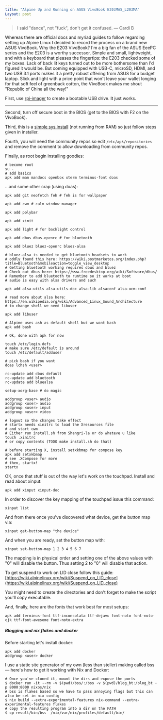 ```yaml
---
title: "Alpine Up and Running on ASUS VivoBook E203MAS_L203MA"
Layout: post
---
```


> I said "dance", not "fuck", don't get it confused. — Cardi B

Whereas there are official docs and myriad guides to follow regarding setting up Alpine Linux I decided to record the process on a brand new ASUS VivoBook. Why the E203 VivoBook? I'm a big fan of the ASUS EeePC series and the E203 is a worthy successor. Simple and small, lightweight, and with a keyboard that pleases the fingertips: the E203 checked some of my boxes. Lack of back lit keys turned out to be more bothersome than I'd figured it would be. But coming equipped with USB-C, microSD, HDMI, and two USB 3.1 ports makes it a pretty robust offering from ASUS for a budget laptop. Slick and light with a price point that won't leave your wallet longing for that soft feel of greenback cotton, the VivoBook makes me shout "Republic of China all the way!"

First, use [rpi-imager](https://github.com/raspberrypi/rpi-imager) to create a bootable USB drive. It just works.

<hr>

Second, turn off secure boot in the BIOS (get to the BIOS with F2 on the VivoBook).

Third, this is a [simple sys install](https://wiki.alpinelinux.org/wiki/Install_to_disk) (not running from RAM) so just follow steps given in installer.

Fourth, you will need the community repos so edit `/etc/apk/repositories` and remove the comment to allow downloading from community repos.

Finally, as root begin installing goodies:

	# become root
	su -
	# add basics
	apk add man mandocs openbox xterm terminus-font doas

...and some other crap (using doas):

	apk add git neofetch feh # feh is for wallpaper

	apk add cwm # calm window manager

	apk add polybar

	apk add xinit

	apk add light # for backlight control

	apk add dbus dbus-openrc # for bluetooth

	apk add bluez bluez-openrc bluez-alsa

	# bluez-alsa is needed to get bluetooth headsets to work
	# oddly found this here: https://wiki.postmarketos.org/index.php?title=Bluetooth&mobileaction=toggle_view_desktop
	# Getting bluetooth working requires dbus and bluez 
	# Check out dbus here: https://www.freedesktop.org/wiki/Software/dbus/
	# Remember to add bluetooth to runtime so it works at boot
	# audio is easy with alsa drivers and such

	apk add alsa-utils alsa-utils-doc alsa-lib alsaconf alsa-ucm-conf

	# read more about alsa here: https://en.wikipedia.org/wiki/Advanced_Linux_Sound_Architecture
	# to change shell we need libuser

	apk add libuser

	# Alpine uses ash as default shell but we want bash
	apk add bash

	# Ok, done with apk for now

	touch /etc/login.defs
	# make sure /etc/default is around
	touch /etc/default/adduser

	# pick bash if you want
	doas lchsh <user>

	rc-update add dbus default
	rc-update add bluetooth
	rc-update add bluealsa

	setup-xorg-base # do magic

	addgroup <user> audio
	addgroup <user> audio
	addgroup <user> input
	addgroup <user> video

	# logout so the changes take effect
	# startx needs xinitrc to load the Xresources file
	# and start cwm
	# Either run install.sh from Shangri-la or do whateve u like
	touch .xinitrc 
	# or copy contents (TODO make install.sh do that)
 
	# before starting X, install setxkbmap for compose key
	apk add setxkbmap
	# see .XCompose for more
	# then, startx!
	startx

OK, once that stuff is out of the way let's work on the touchpad. Install and read about xinput:

	apk add xinput xinput-doc

In order to discover the key mapping of the touchpad issue this command:

	xinput list
And from there once you've discovered what device, get the button map via:

	xinput get-button-map "the device"

And when you are ready, set the button map with:

	xinput set-button-map 1 2 3 4 5 6 7

The mapping is in physical order and setting one of the above values with "0" will disable the button. Thus setting 2 to "0" will disable that action.

To get suspend to work on LID close follow this guide: [https://wiki.alpinelinux.org/wiki/Suspend_on_LID_close](https://wiki.alpinelinux.org/wiki/Suspend_on_LID_close)

You might need to create the directories and don't forget to make the script you'll copy executable.

And, finally, here are the fonts that work best for most setups:

	apk add terminus-font ttf-inconsolata ttf-dejavu font-noto font-noto-cjk ttf-font-awesome font-noto-extra

##### Blogging and nix flakes and docker
Before starting let's install docker:

	apk add docker
	addgroup <user> docker

I use a static site generator of my own (less than steller) making called bss — here's how to get it working with Nix and Docker:

	# Once you've cloned it, mount the dirs and expose the ports
	$ docker run -it --rm -v $(pwd)/bss/:/bss -v $(pwd)/blog_bt:/blog_bt -p 8000:8000 nixos/nix
	# bss is flakes based so we have to pass annoying flags but this can also be set in nix config
	$ nix build --extra-experimental-features nix-command --extra-experimental-features flakes
	# copy the resulting program into a dir on the PATH
	$ cp result/bin/bss  /nix/var/nix/profiles/default/bin/
